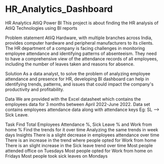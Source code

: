 # HR_Analytics_Dashboard
 
HR Analytics AtliQ Power BI
This project is about finding the HR analysis of AtliQ Technologies using BI reports

Problem statement
AtliQ Hardware, with multiple branches across India, provides computer hardware and peripheral manufacturers to its clients. The HR department of a company is facing challenges in monitoring employee attendance and identifying patterns of absenteeism. They need to have a comprehensive view of the attendance records of all employees, including the number of leaves taken and reasons for absence.

Solution
As a data analyst, to solve the problem of analyzing employee attendance and presence for HR, developing BI dashboard can help in identifying trends, patterns, and issues that could impact the company's productivity and profitability.

Data
We are provided with the Excel datasheet which contains the employees data for 3 months between April 2022-June 2022. Data set contains employees attendance data along with attendance keys Eg: SL --> Sick Leave.

Task
Find Total Employees Attendance %, Sick Leave % and Work from home %
Find the trends for it over time
Analyzing the same trends in week days
Insights
There is a slight decrease in employees attendance over time
There is an increase in the trend where people opted for Work from home
There is an slight increase in the Sick leave trend over time
Most people attended office on Tuesdays
Most people opted for Work from home on Fridays
Most people took sick leaves on Mondays
